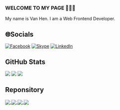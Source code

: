 ### WELCOME TO MY PAGE 👋👋👋
My name is Van Hen. I am a Web Frontend Developer.<br>

## 🌐Socials
[![Facebook](https://img.shields.io/badge/Facebook-%231877F2.svg?logo=Facebook&logoColor=white)](https://www.facebook.com/vanhen.tran.2003) 
[![Skype](https://img.shields.io/badge/Skype-%2300AFF0.svg?logo=Skype&logoColor=white)](https://join.skype.com/invite/ptZCR9VvG49a) 
[![LinkedIn](https://img.shields.io/badge/LinkedIn-%230077B5.svg?logo=LinkedIn&logoColor=white)](www.linkedin.com/in/trần-văn-hên-3683722b9)

## GitHub Stats
![](https://github-readme-stats.vercel.app/api?username=Aries190403&theme=neon&hide_border=false&include_all_commits=false&count_private=false)
![](https://github-readme-streak-stats.herokuapp.com/?user=Aries190403&theme=aura&hide_border=false)
![](https://github-readme-stats.vercel.app/api/top-langs/?username=Aries190403&theme=tokyonight&hide_border=false&include_all_commits=false&count_private=false&layout=compact)

## Reponsitory

<a href="https://github.com/Aries190403/DOAN">
  <!-- Change the `github-readme-stats.anuraghazra1.vercel.app` to `github-readme-stats.vercel.app`  -->
  <img align="center" src="https://github-readme-stats.anuraghazra1.vercel.app/api/pin/?username=Aries190403&repo=DOAN&theme=vision-friendly-dark" />
</a>

<a href="https://github.com/Aries190403/tiktok-ui">
  <!-- Change the `github-readme-stats.anuraghazra1.vercel.app` to `github-readme-stats.vercel.app`  -->
  <img align="center" src="https://github-readme-stats.anuraghazra1.vercel.app/api/pin/?username=Aries190403&repo=tiktok-ui&theme=algolia" />
</a>

<a href="https://github.com/Aries190403/react_app">
  <!-- Change the `github-readme-stats.anuraghazra1.vercel.app` to `github-readme-stats.vercel.app`  -->
  <img align="center" src="https://github-readme-stats.anuraghazra1.vercel.app/api/pin/?username=Aries190403&repo=react_app&theme=radical" />
</a>

<a href="https://github.com/Aries190403/Aries190403">
  <!-- Change the `github-readme-stats.anuraghazra1.vercel.app` to `github-readme-stats.vercel.app`  -->
  <img align="center" src="https://github-readme-stats.anuraghazra1.vercel.app/api/pin/?username=Aries190403&repo=Aries190403&theme=highcontrast" />
</a>
   
